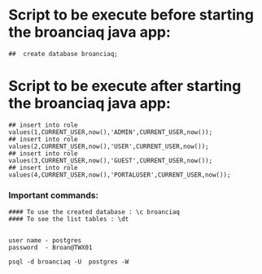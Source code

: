 # Script to be execute before starting the broanciaq java app:
	##	create database broanciaq;
# Script to be execute after starting the broanciaq java app:
	## insert into role values(1,CURRENT_USER,now(),'ADMIN',CURRENT_USER,now());
	## insert into role values(2,CURRENT_USER,now(),'USER',CURRENT_USER,now());
	## insert into role values(3,CURRENT_USER,now(),'GUEST',CURRENT_USER,now());
	## insert into role values(4,CURRENT_USER,now(),'PORTALUSER',CURRENT_USER,now());
	
### Important commands:
	#### To use the created database : \c broanciaq
	#### To see the list tables : \dt
	
	
	user name - postgres
	password  - Broan@TWX01
	
	psql -d broanciaq -U  postgres -W
	
	